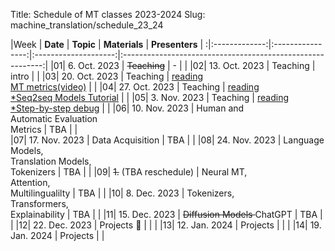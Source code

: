 Title: Schedule of MT classes 2023-2024
Slug: machine_translation/schedule_23_24



|Week |    **Date**   |     **Topic**    | **Materials** |                       **Presenters**                       |
:|:-------------:|:----------------:|:--------------------:|:----------------------------------------------------------:|
|01|  6. Oct. 2023 | <del>Teaching</del>      |   -   |                                                            | 
|02| 13. Oct. 2023 | Teaching         |      intro               |                                                            | 
|03| 20. Oct. 2023 | Teaching         |  [reading](#eval)<br />[MT metrics(video)](https://slideslive.com/38924201/1-metrics-of-mt-quality)                |                                                            | 
|04| 27. Oct. 2023 | Teaching         |  [reading](#neural)<br />[\*Seq2seq Models Tutorial](https://lena-voita.github.io/nlp_course/seq2seq_and_attention.html)                    |                                                            |
|05|  3. Nov. 2023 | Teaching         |  [reading](#trans)<br />[\*Step-by-step debug](https://github.com/pbloem/former/)                    |                                                            |
|06| 10. Nov. 2023 |  Human and<br />Automatic Evaluation<br />Metrics                                     |        TBA   |                                                        |     
|07| 17. Nov. 2023 |  Data Acquisition                                                                     |        TBA   |      |
|08| 24. Nov. 2023 |  Language Models,<br />Translation Models,<br />Tokenizers                            |        TBA   |                                                       |
|09|  <del>1.</del> (TBA reschedule) |  Neural MT,<br />Attention,<br />Multilingualilty                   |        TBA   |                                          |
|10|  8. Dec. 2023 |  Tokenizers,<br />Transformers,<br />Explainability                                   |        TBA   |               |
|11| 15. Dec. 2023 |  <del> Diffusion Models </del>  ChatGPT                                               |        TBA   |                                                    |
|12| 22. Dec. 2023 | Projects 🌲      |                      |                                                            |
|13| 12. Jan. 2024 | Projects         |                      |                                                            |
|14| 19. Jan. 2024 | Projects         |                      |             